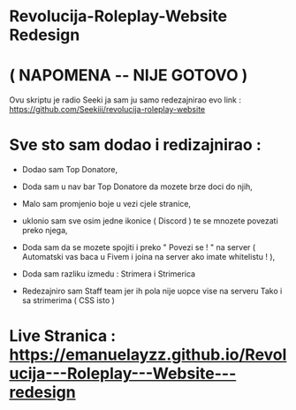 # Revolucija-Roleplay-Website Redesign

# ( NAPOMENA -- NIJE GOTOVO )

Ovu skriptu je radio Seeki ja sam ju samo redezajnirao evo link : https://github.com/Seekiii/revolucija-roleplay-website 

# Sve sto sam dodao i redizajnirao :

  - Dodao sam Top Donatore,
 
  - Doda sam u nav bar Top Donatore da mozete brze doci do njih,
 
  - Malo sam promjenio boje u vezi cjele stranice,
 
  - uklonio sam sve osim jedne ikonice ( Discord ) te se mnozete povezati preko njega,
 
  -  Doda sam da se mozete spojiti i preko " Povezi se ! " na server ( Automatski vas baca u Fivem i joina na server ako imate whitelistu ! ),
 
  -  Doda sam razliku izmedu : Strimera i  Strimerica

  -  Redezajniro sam Staff team jer ih pola nije uopce vise na serveru Tako i sa strimerima ( CSS isto )

 
 # Live Stranica : https://emanuelayzz.github.io/Revolucija---Roleplay---Website---redesign
